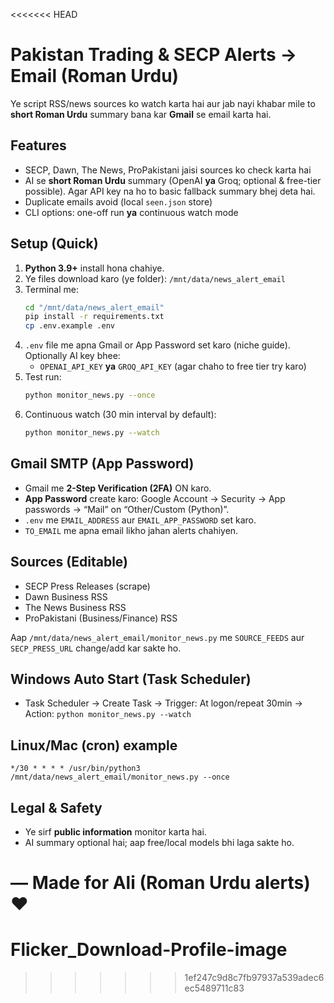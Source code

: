 <<<<<<< HEAD
# Pakistan Trading & SECP Alerts → Email (Roman Urdu)

Ye script RSS/news sources ko watch karta hai aur jab nayi khabar mile to **short Roman Urdu** summary bana kar **Gmail** se email karta hai.

## Features
- SECP, Dawn, The News, ProPakistani jaisi sources ko check karta hai
- AI se **short Roman Urdu** summary (OpenAI **ya** Groq; optional & free-tier possible). Agar API key na ho to basic fallback summary bhej deta hai.
- Duplicate emails avoid (local `seen.json` store)
- CLI options: one-off run **ya** continuous watch mode

## Setup (Quick)
1. **Python 3.9+** install hona chahiye.
2. Ye files download karo (ye folder): `/mnt/data/news_alert_email`
3. Terminal me:
   ```bash
   cd "/mnt/data/news_alert_email"
   pip install -r requirements.txt
   cp .env.example .env
   ```
4. `.env` file me apna Gmail or App Password set karo (niche guide). Optionally AI key bhee:
   - `OPENAI_API_KEY` **ya** `GROQ_API_KEY` (agar chaho to free tier try karo)
5. Test run:
   ```bash
   python monitor_news.py --once
   ```
6. Continuous watch (30 min interval by default):
   ```bash
   python monitor_news.py --watch
   ```

## Gmail SMTP (App Password)
- Gmail me **2-Step Verification (2FA)** ON karo.
- **App Password** create karo: Google Account → Security → App passwords → “Mail” on “Other/Custom (Python)”.
- `.env` me `EMAIL_ADDRESS` aur `EMAIL_APP_PASSWORD` set karo.
- `TO_EMAIL` me apna email likho jahan alerts chahiyen.

## Sources (Editable)
- SECP Press Releases (scrape)
- Dawn Business RSS
- The News Business RSS
- ProPakistani (Business/Finance) RSS

Aap `/mnt/data/news_alert_email/monitor_news.py` me `SOURCE_FEEDS` aur `SECP_PRESS_URL` change/add kar sakte ho.

## Windows Auto Start (Task Scheduler)
- Task Scheduler → Create Task → Trigger: At logon/repeat 30min → Action: `python monitor_news.py --watch`

## Linux/Mac (cron) example
```
*/30 * * * * /usr/bin/python3 /mnt/data/news_alert_email/monitor_news.py --once
```

## Legal & Safety
- Ye sirf **public information** monitor karta hai.
- AI summary optional hai; aap free/local models bhi laga sakte ho.

— Made for Ali (Roman Urdu alerts) ♥
=======
# Flicker_Download-Profile-image
>>>>>>> 1ef247c9d8c7fb97937a539adec6ec5489711c83
